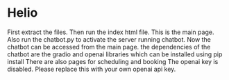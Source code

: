 # Helio
First extract the files.
Then run the index html file.
This is the main page.
Also run the chatbot.py to activate the server running chatbot. Now the chatbot can be accessed from the main page.
the dependencies of the chatbot are the gradio and openai libraries which can be installed using pip install
There are also pages for scheduling and booking
The openai key is disabled. Please replace this with your own openai api key.
